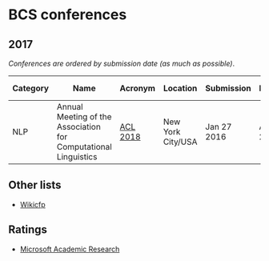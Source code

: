 # BCS conferences 

## 2017

_Conferences are ordered by submission date (as much as possible)_.

| Category  |  Name                | Acronym    |  Location	   | Submission |  Notification   | Conference dates |
| --- | ------- | --- | --- | --- | --- | --- |
| NLP | Annual Meeting of the Association for Computational Linguistics|[ACL 2018](http://acl2018.org/)|New York City/USA|Jan 27 2016|Apr 04 2016|Jul 09 2016|

## Other lists

- [Wikicfp](http://wikicfp.com)

## Ratings

- [Microsoft Academic Research](http://academic.research.microsoft.com/RankList?entitytype=3&topdomainid=2&subdomainid=2)




